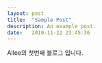 ```yaml
---
layout: post
title:  "Sample Post"
description: An example post.
date:   2019-11-22 23:45:36
---
```


Allee의 첫번째 블로그 입니다.
